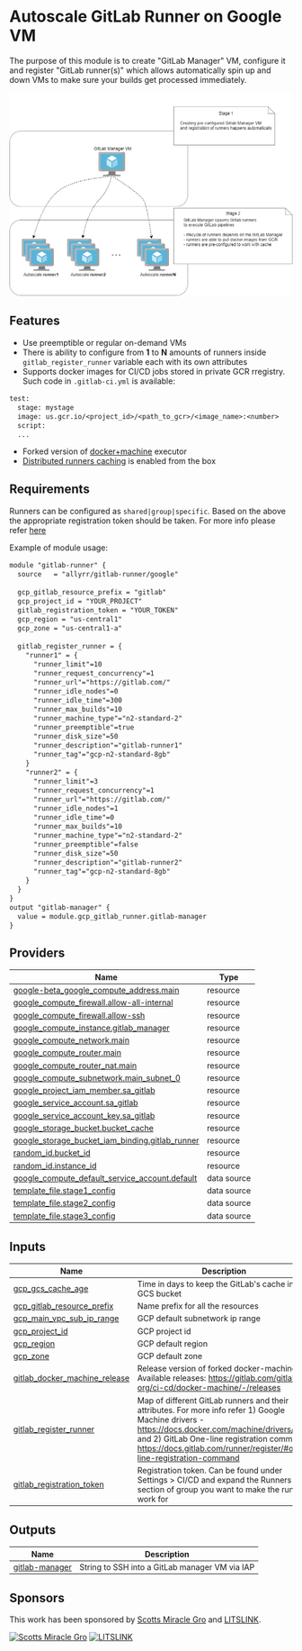 # Autoscale GitLab Runner on Google VM

The purpose of this module is to create "GitLab Manager" VM, configure it and register "GitLab runner(s)" which allows automatically spin up and down VMs to make sure your builds get processed immediately.

<img src=".gitlab-manager-diagram.png">

## Features
- Use preemptible or regular on-demand VMs
- There is ability to configure from **1** to **N** amounts of runners inside `gitlab_register_runner` variable each with its own attributes
- Supports docker images for CI/CD jobs stored in private GCR rregistry. Such code in `.gitlab-ci.yml` is available:
```
test:
  stage: mystage
  image: us.gcr.io/<project_id>/<path_to_gcr>/<image_name>:<number>
  script:
  ...
```
- Forked version of [docker+machine](https://docs.gitlab.com/runner/executors/docker_machine.html#forked-version-of-docker-machine) executor
- [Distributed runners caching](https://docs.gitlab.com/runner/configuration/autoscale.html#distributed-runners-caching) is enabled from the box

## Requirements
Runners can be configured as `shared|group|specific`. Based on the above the appropriate registration token should be taken. For more info please refer [here](https://docs.gitlab.com/ee/ci/runners/README.html)

Example of module usage:
```
module "gitlab-runner" {
  source   = "allyrr/gitlab-runner/google"

  gcp_gitlab_resource_prefix = "gitlab"
  gcp_project_id = "YOUR_PROJECT"
  gitlab_registration_token = "YOUR_TOKEN"
  gcp_region = "us-central1"
  gcp_zone = "us-central1-a"

  gitlab_register_runner = {
    "runner1" = {
      "runner_limit"=10
      "runner_request_concurrency"=1
      "runner_url"="https://gitlab.com/"
      "runner_idle_nodes"=0
      "runner_idle_time"=300
      "runner_max_builds"=10
      "runner_machine_type"="n2-standard-2"
      "runner_preemptible"=true
      "runner_disk_size"=50
      "runner_description"="gitlab-runner1"
      "runner_tag"="gcp-n2-standard-8gb"
    }
    "runner2" = {
      "runner_limit"=3
      "runner_request_concurrency"=1
      "runner_url"="https://gitlab.com/"
      "runner_idle_nodes"=1
      "runner_idle_time"=0
      "runner_max_builds"=10
      "runner_machine_type"="n2-standard-2"
      "runner_preemptible"=false
      "runner_disk_size"=50
      "runner_description"="gitlab-runner2"
      "runner_tag"="gcp-n2-standard-8gb"
    }
  }
}
output "gitlab-manager" {
  value = module.gcp_gitlab_runner.gitlab-manager
}

```
## Providers

| Name | Type |
|------|------|
| [google-beta_google_compute_address.main](https://registry.terraform.io/providers/hashicorp/google-beta/latest/docs/resources/google_compute_address) | resource |
| [google_compute_firewall.allow-all-internal](https://registry.terraform.io/providers/hashicorp/google/latest/docs/resources/compute_firewall) | resource |
| [google_compute_firewall.allow-ssh](https://registry.terraform.io/providers/hashicorp/google/latest/docs/resources/compute_firewall) | resource |
| [google_compute_instance.gitlab_manager](https://registry.terraform.io/providers/hashicorp/google/latest/docs/resources/compute_instance) | resource |
| [google_compute_network.main](https://registry.terraform.io/providers/hashicorp/google/latest/docs/resources/compute_network) | resource |
| [google_compute_router.main](https://registry.terraform.io/providers/hashicorp/google/latest/docs/resources/compute_router) | resource |
| [google_compute_router_nat.main](https://registry.terraform.io/providers/hashicorp/google/latest/docs/resources/compute_router_nat) | resource |
| [google_compute_subnetwork.main_subnet_0](https://registry.terraform.io/providers/hashicorp/google/latest/docs/resources/compute_subnetwork) | resource |
| [google_project_iam_member.sa_gitlab](https://registry.terraform.io/providers/hashicorp/google/latest/docs/resources/project_iam_member) | resource |
| [google_service_account.sa_gitlab](https://registry.terraform.io/providers/hashicorp/google/latest/docs/resources/service_account) | resource |
| [google_service_account_key.sa_gitlab](https://registry.terraform.io/providers/hashicorp/google/latest/docs/resources/service_account_key) | resource |
| [google_storage_bucket.bucket_cache](https://registry.terraform.io/providers/hashicorp/google/latest/docs/resources/storage_bucket) | resource |
| [google_storage_bucket_iam_binding.gitlab_runner](https://registry.terraform.io/providers/hashicorp/google/latest/docs/resources/storage_bucket_iam_binding) | resource |
| [random_id.bucket_id](https://registry.terraform.io/providers/hashicorp/random/latest/docs/resources/id) | resource |
| [random_id.instance_id](https://registry.terraform.io/providers/hashicorp/random/latest/docs/resources/id) | resource |
| [google_compute_default_service_account.default](https://registry.terraform.io/providers/hashicorp/google/latest/docs/data-sources/compute_default_service_account) | data source |
| [template_file.stage1_config](https://registry.terraform.io/providers/hashicorp/template/latest/docs/data-sources/file) | data source |
| [template_file.stage2_config](https://registry.terraform.io/providers/hashicorp/template/latest/docs/data-sources/file) | data source |
| [template_file.stage3_config](https://registry.terraform.io/providers/hashicorp/template/latest/docs/data-sources/file) | data source |

## Inputs

| Name | Description | Type | Default | Required |
|------|-------------|------|---------|:--------:|
| <a name="input_gcp_gcs_cache_age"></a> [gcp\_gcs\_cache\_age](#input\_gcp\_gcs\_cache\_age) | Time in days to keep the GitLab's cache in the GCS bucket | `number` | `60` | no |
| <a name="input_gcp_gitlab_resource_prefix"></a> [gcp\_gitlab\_resource\_prefix](#input\_gcp\_gitlab\_resource\_prefix) | Name prefix for all the resources | `string` | `"gitlab"` | no |
| <a name="input_gcp_main_vpc_sub_ip_range"></a> [gcp\_main\_vpc\_sub\_ip\_range](#input\_gcp\_main\_vpc\_sub\_ip\_range) | GCP default subnetwork ip range | `string` | `"10.10.0.0/20"` | no |
| <a name="input_gcp_project_id"></a> [gcp\_project\_id](#input\_gcp\_project\_id) | GCP project id | `string` | n/a | yes |
| <a name="input_gcp_region"></a> [gcp\_region](#input\_gcp\_region) | GCP default region | `string` | n/a | yes |
| <a name="input_gcp_zone"></a> [gcp\_zone](#input\_gcp\_zone) | GCP default zone | `string` | n/a | yes |
| <a name="input_gitlab_docker_machine_release"></a> [gitlab\_docker\_machine\_release](#input\_gitlab\_docker\_machine\_release) | Release version of forked docker-machine. Available releases: https://gitlab.com/gitlab-org/ci-cd/docker-machine/-/releases | `string` | `"v0.16.2-gitlab.11"` | no |
| <a name="input_gitlab_register_runner"></a> [gitlab\_register\_runner](#input\_gitlab\_register\_runner) | Map of different GitLab runners and their attributes. For more info refer 1) Google Machine drivers - https://docs.docker.com/machine/drivers/gce/ and 2) GitLab One-line registration command https://docs.gitlab.com/runner/register/#one-line-registration-command | `any` | n/a | yes |
| <a name="input_gitlab_registration_token"></a> [gitlab\_registration\_token](#input\_gitlab\_registration\_token) | Registration token. Can be found under Settings > CI/CD and expand the Runners section of group you want to make the runner work for | `string` | n/a | yes |

## Outputs

| Name | Description |
|------|-------------|
| <a name="output_gitlab-manager"></a> [gitlab-manager](#output\_gitlab-manager) | String to SSH into a GitLab manager VM via IAP |

## Sponsors

This work has been sponsored by [Scotts Miracle Gro](https://scottsmiraclegro.com/) and [LITSLINK](https://litslink.com/).

[![Scotts Miracle Gro](https://g.foolcdn.com/art/companylogos/square/smg.png)](https://scottsmiraclegro.com/)
[![LITSLINK](https://litslink.com/images/LitsLink_logo.jpg)](https://litslink.com/)
